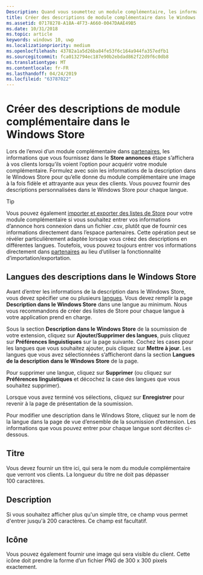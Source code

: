```yaml
---
Description: Quand vous soumettez un module complémentaire, les informations que vous entrez à l’étape Descriptions dans le Windows Store sont visibles par vos clients.
title: Créer des descriptions de module complémentaire dans le Windows Store
ms.assetid: 07178278-A18A-4F73-A660-0047DAAE49B5
ms.date: 10/31/2018
ms.topic: article
keywords: windows 10, uwp
ms.localizationpriority: medium
ms.openlocfilehash: 43782a1a5d26ba84fe53f6c164a944fa357edfb1
ms.sourcegitcommit: fca0132794ec187e90b2ebdad862f22d9f6c0db8
ms.translationtype: MT
ms.contentlocale: fr-FR
ms.lasthandoff: 04/24/2019
ms.locfileid: "63787022"
---
```

# <a name="create-add-on-store-listings"></a>Créer des descriptions de module complémentaire dans le Windows Store

Lors de l’envoi d’un module complémentaire dans [partenaires](https://partner.microsoft.com/dashboard), les informations que vous fournissez dans le **Store annonces** étape s’affichera à vos clients lorsqu’ils voient l’option pour acquérir votre module complémentaire. Formulez avec soin les informations de la description dans le Windows Store pour qu’elle donne du module complémentaire une image à la fois fidèle et attrayante aux yeux des clients. Vous pouvez fournir des descriptions personnalisées dans le Windows Store pour chaque langue.

> [!TIP]
> Vous pouvez également [importer et exporter des listes de Store](import-and-export-store-listings.md) pour votre module complémentaire si vous souhaitez entrer vos informations d’annonce hors connexion dans un fichier .csv, plutôt que de fournir ces informations directement dans l’espace partenaires. Cette opération peut se révéler particulièrement adaptée lorsque vous créez des descriptions en différentes langues. Toutefois, vous pouvez toujours entrer vos informations directement dans [partenaires](https://partner.microsoft.com/dashboard) au lieu d’utiliser la fonctionnalité d’importation/exportation.


## <a name="store-listing-languages"></a>Langues des descriptions dans le Windows Store

Avant d’entrer les informations de la description dans le Windows Store, vous devez spécifier une ou plusieurs [langues](supported-languages.md). Vous devez remplir la page **Description dans le Windows Store** dans une langue au minimum. Nous vous recommandons de créer des listes de Store pour chaque langue à votre application prend en charge.

Sous la section **Description dans le Windows Store** de la soumission de votre extension, cliquez sur **Ajouter/Supprimer des langues**, puis cliquez sur **Préférences linguistiques** sur la page suivante. Cochez les cases pour les langues que vous souhaitez ajouter, puis cliquez sur **Mettre à jour**. Les langues que vous avez sélectionnées s’afficheront dans la section **Langues de la description dans le Windows Store** de la page.

Pour supprimer une langue, cliquez sur **Supprimer** (ou cliquez sur **Préférences linguistiques** et décochez la case des langues que vous souhaitez supprimer). 

Lorsque vous avez terminé vos sélections, cliquez sur **Enregistrer** pour revenir à la page de présentation de la soumission.

Pour modifier une description dans le Windows Store, cliquez sur le nom de la langue dans la page de vue d’ensemble de la soumission d’extension. Les informations que vous pouvez entrer pour chaque langue sont décrites ci-dessous.

## <a name="title"></a>Titre

Vous devez fournir un titre ici, qui sera le nom du module complémentaire que verront vos clients. La longueur du titre ne doit pas dépasser 100 caractères.

## <a name="description"></a>Description

Si vous souhaitez afficher plus qu'un simple titre, ce champ vous permet d'entrer jusqu'à 200 caractères. Ce champ est facultatif.

## <a name="icon"></a>Icône

Vous pouvez également fournir une image qui sera visible du client. Cette icône doit prendre la forme d’un fichier PNG de 300 x 300 pixels exactement.

 

 




